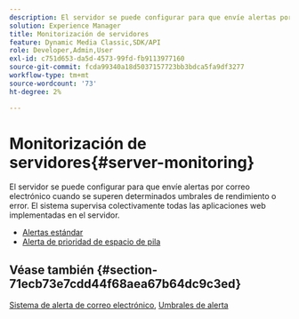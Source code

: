 ```yaml
---
description: El servidor se puede configurar para que envíe alertas por correo electrónico cuando se superen determinados umbrales de rendimiento o error. El sistema supervisa colectivamente todas las aplicaciones web implementadas en el servidor.
solution: Experience Manager
title: Monitorización de servidores
feature: Dynamic Media Classic,SDK/API
role: Developer,Admin,User
exl-id: c751d653-da5d-4573-99fd-fb9113977160
source-git-commit: fcda99340a18d5037157723bb3bdca5fa9df3277
workflow-type: tm+mt
source-wordcount: '73'
ht-degree: 2%

---
```


# Monitorización de servidores{#server-monitoring}

El servidor se puede configurar para que envíe alertas por correo electrónico cuando se superen determinados umbrales de rendimiento o error. El sistema supervisa colectivamente todas las aplicaciones web implementadas en el servidor.

* [Alertas estándar](r-standard-alerts.md)
* [Alerta de prioridad de espacio de pila](c-heap-space-priority-alert.md)

## Véase también {#section-71ecb73e7cdd44f68aea67b64dc9c3ed}

[Sistema de alerta de correo electrónico](../../../../is-api/image-serving-api-ref/c-configuration-and-administration/c-server-settings/r-monitoring-and-alerting-system.md#reference-4b604b5f8b014ecca89cf55d8ebb2d39), [Umbrales de alerta](../../../../is-api/image-serving-api-ref/c-configuration-and-administration/c-server-settings/r-alert-thresholds.md#reference-a77d3f92f456419a878bf18782d38922)
